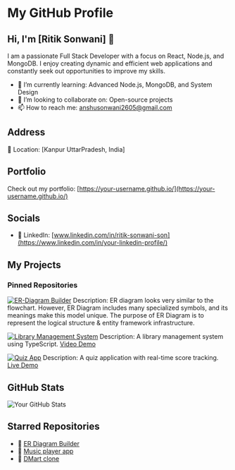 # My GitHub Profile

## Hi, I'm [Ritik Sonwani] 👋
I am a passionate Full Stack Developer with a focus on React, Node.js, and MongoDB. I enjoy creating dynamic and efficient web applications and constantly seek out opportunities to improve my skills.
 
- 🌱 I’m currently learning: Advanced Node.js, MongoDB, and System Design  
- 👯 I’m looking to collaborate on: Open-source projects  
- 📫 How to reach me: [anshusonwani2605@gmail.com](mailto:your-email@example.com)

## Address
📍 Location: [Kanpur UttarPradesh, India]

## Portfolio
Check out my portfolio: [https://your-username.github.io/](https://your-username.github.io/)

## Socials
- 💼 LinkedIn: [www.linkedin.com/in/ritik-sonwani-son](https://www.linkedin.com/in/your-linkedin-profile/)


## My Projects

### Pinned Repositories
[![ER-Diagram Builder](https://er-diagram-builder01.netlify.app/)](https://github.com/PKalyanReddy/Declaration-DevOps_032.git)
Description: ER diagram looks very similar to the flowchart. However, ER Diagram includes many specialized symbols, and its meanings make this model unique. The purpose of ER Diagram is to represent the logical structure & entity framework infrastructure.

[![Library Management System](https://github-readme-stats.vercel.app/api/pin/?username=your-username&repo=library-management)](https://github.com/your-username/library-management)
Description: A library management system using TypeScript. [Video Demo](https://youtu.be/video-link)

[![Quiz App](https://github-readme-stats.vercel.app/api/pin/?username=your-username&repo=quiz-app)](https://github.com/your-username/quiz-app)
Description: A quiz application with real-time score tracking. [Live Demo](https://your-live-demo-link.com)

## GitHub Stats
![Your GitHub Stats](https://github-readme-stats.vercel.app/api?username=your-username&show_icons=true&theme=radical)

## Starred Repositories
- 🌟 [ER Diagram Builder](https://github.com/PKalyanReddy/Declaration-DevOps_032.git)
- 🌟 [Music player app](https://github.com/alfaj7/SAP-Sultans_056.git)
- 🌟 [DMart clone](https://github.com/arnabBaruah009/Yamuna-Variable-002.git)
<!-- Minimum 10 starred repos -->

